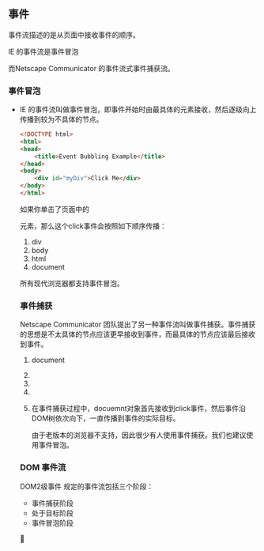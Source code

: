 ## 事件

事件流描述的是从页面中接收事件的顺序。

IE 的事件流是事件冒泡

而Netscape Communicator 的事件流式事件捕获流。

### 事件冒泡

- IE 的事件流叫做事件冒泡，即事件开始时由最具体的元素接收，然后逐级向上传播到较为不具体的节点。

  ``` html
  <!DOCTYPE html>
  <html>
  <head>
      <title>Event Bubbling Example</title>
  </head>
  <body>
      <div id="myDiv">Click Me</div>
  </body>
  </html>
  ```

  如果你单击了页面中的<div>元素，那么这个click事件会按照如下顺序传播：

  1. div
  2. body
  3. html
  4. document

  所有现代浏览器都支持事件冒泡。

  

  ### 事件捕获

  Netscape Communicator 团队提出了另一种事件流叫做事件捕获。事件捕获的思想是不太具体的节点应该更早接收到事件，而最具体的节点应该最后接收到事件。

  1. document

  2. <html>

  3. <body>

  4. <div>
       <div>

  5. 在事件捕获过程中，docuemnt对象首先接收到click事件，然后事件沿DOM树依次向下，一直传播到事件的实际目标。

     由于老版本的浏览器不支持，因此很少有人使用事件捕获。我们也建议使用事件冒泡。

  ### DOM 事件流

  DOM2级事件 规定的事件流包括三个阶段： 

  - 事件捕获阶段
  - 处于目标阶段
  - 事件冒泡阶段

  

